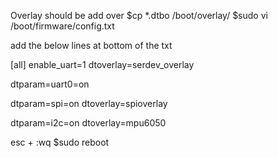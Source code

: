 Overlay should be add over 
$cp *.dtbo /boot/overlay/
$sudo vi /boot/firmware/config.txt

add the below lines at bottom of the txt 

[all]
enable_uart=1
dtoverlay=serdev_overlay

dtparam=uart0=on

dtparam=spi=on
dtoverlay=spioverlay

dtparam=i2c=on
dtoverlay=mpu6050

esc + 
:wq
$sudo reboot 

